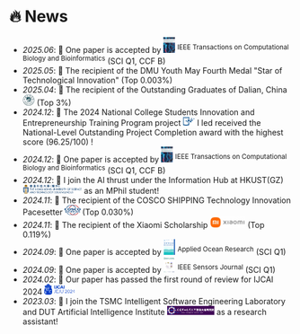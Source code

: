 # 🔥 News
- *2025.06*: 🎉 One paper is accepted by <img src='./images/TCBB.png' style='width: 1.5em;'> <sup>IEEE Transactions on Computational Biology and Bioinformatics</sup> (SCI Q1, CCF B) 
- *2025.05*: 🎉 The recipient of the DMU Youth May Fourth Medal "Star of Technological Innovation" (Top 0.003%)
- *2025.04*: 🎉 The recipient of the Outstanding Graduates of Dalian, China <img src='./images/dalian.png' style='width: 1.5em;'> (Top 3%)
- *2024.12*: 🎉 The 2024 National College Students Innovation and Entrepreneurship Training Program project <img src='./images/NCS.png' style='width: 1.5em;'> I led received the National-Level Outstanding Project Completion award with the highest score (96.25/100) !
- *2024.12*: 🎉 One paper is accepted by <img src='./images/TCBB.png' style='width: 1.5em;'> <sup>IEEE Transactions on Computational Biology and Bioinformatics</sup> (SCI Q1, CCF B) 
- *2024.12*: 🎉 I join the AI thrust under the Information Hub at HKUST(GZ) <img src='./images/hkust(gz)1.png' style='width: 7.5em;'> as an MPhil student!
- *2024.11*: 🎉 The recipient of the COSCO SHIPPING Technology Innovation Pacesetter<img src='./images/cosco.png' style='width: 2.5em;'>(Top 0.030%)
- *2024.11*: 🎉 The recipient of the Xiaomi Scholarship <img src='./images/xiaomi.png' style='width: 4.5em;'> (Top 0.119%)
- *2024.09*: 🎉 One paper is accepted by <img src='./images/APOR.png' style='width: 1.5em;'> <sup>Applied Ocean Research</sup> (SCI Q1) 
- *2024.09*: 🎉 One paper is accepted by <img src='./images/JS.png' style='width: 1.5em;'> <sup>IEEE Sensors Journal</sup> (SCI Q1)
- *2024.02*: 🎉 Our paper has passed the first round of review for IJCAI 2024 <img src='./images/IJCAI.jpg' style='width: 4em;'> 
- *2023.03*: 🎉 I join the TSMC Intelligent Software Engineering Laboratory and DUT Artificial Intelligence Institute <img src='./images/dutAI.png' style='width: 6em;'> as a research assistant!
